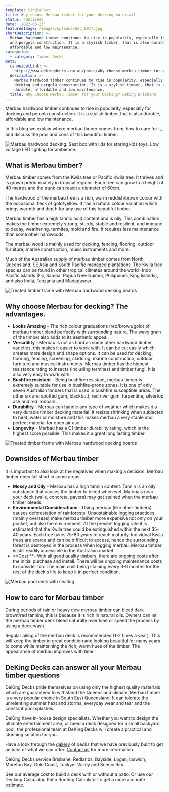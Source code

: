 ```yaml
---
template: SinglePost
title: Why choose Merbau timber for your decking material?
status: Published
date: '2022-06-23'
featuredImage: /images/uploads/dsc_0017.jpg
shortDescription: >-
  Merbau hardwood timber continues to rise in popularity, especially for decking
  and pergola construction. It is a stylish timber, that is also durable,
  affordable and low maintenance.
categories:
  - category: Timber Decks
meta:
  canonicalLink: >-
    https://www.dekingdecks.com.au/posts/why-choose-merbau-timber-for-your-decking-material/
  description: >-
    Merbau hardwood timber continues to rise in popularity, especially for
    decking and pergola construction. It is a stylish timber, that is also
    durable, affordable and low maintenance.
  title: Why Choose Merbau Timber for your Decking? Deking Brisbane
---
```

Merbau hardwood timber continues to rise in popularity, especially for decking and pergola construction. It is a stylish timber, that is also durable, affordable and low maintenance.

In this blog we explain where merbau timber comes from, how to care for it, and discuss the pros and cons of this beautiful timber.

![Merbau hardwood decking. Seat box with lids for storing kids toys. Low voltage LED lighting for ambience.](/images/uploads/ep29netysia1-ssxg4w3ma.jpg)

## What is Merbau timber?

Merbau timber comes from the Kwila tree or Pacific Kwila tree. It thrives and is grown predominately in tropical regions. Each tree can grow to a height of 40 metres and the trunk can reach a diameter of 60cm.

The hardwood of the merbau tree is a rich, warm reddish/brown colour with the occasional fleck of gold/yellow. It has a natural colour variation which brings warmth and depth for any use of this beautiful timber.

Merbau timber has a high tannic acid content and is oily. This combination makes the timber extremely strong, sturdy, stable and resilient, and immune to decay, weathering, termites, mold and fire. It requires less maintenance than some other hardwoods.

The merbau wood is mainly used for decking, fencing, flooring, outdoor furniture, marine construction, music instruments and more.

Much of the Australian supply of merbau timber comes from North Queensland, SE Asia and South Pacific managed plantations. The Kwila tree species can be found in other tropical climates around the world -Indo Pacific islands (Fiji, Samoa, Papua New Guinea, Philippines, King Islands), and also India, Tanzania and Madagascar.

![Treated timber frame with Merbau hardwood decking boards](/images/uploads/11.jpg)

## Why choose Merbau for decking? The advantages.

* **Looks Amazing** - The rich colour graduations (red/brown/gold) of merbau timber blend perfectly with surrounding nature. The wavy grain of the timber also adds to its aesthetic appeal.
* **Versatility** - Merbau is not as hard as some other hardwood timber varieties, this makes it easier to work with. It can be cut easily which creates more design and shape options. It can be used for decking, flooring, fencing, screening, cladding, marine construction, outdoor furniture and musical instruments. Merbau timber has the highest resistance rating to insects (including termites) and timber fungi. It is also very easy to work with. 
* **Bushfire resistant** - Being bushfire resistant, merbau timber is extremely suitable for use in bushfire-prone zones. It is one of only seven Australian timbers that is used in bushfire susceptible areas. The other six are: spotted gum, blackbutt, red river gum, turpentine, silvertop ash and red ironbark.
* **Durability** - Merbau can handle any type of weather which makes it a very durable timber decking material. It resists shrinking when subjected to heat, water or moisture and this makes merbau a very stable and perfect material for open air use.
* **Longevity** - Merbau has a C1 timber durability rating, which is the highest score possible. This makes it a great long lasting timber.

![Treated timber frame with Merbau hardwood decking boards](/images/uploads/10.jpg)

## 

## Downsides of Merbau timber

It is important to also look at the negatives when making a decision. Merbau timber does fall short in some areas.

* **Messy and Oily** - Merbau has a high tannin content. Tannin is an oily substance that causes the timber to bleed when wet. Materials near your deck (walls, concrete, pavers) may get stained when the merbau timber bleeds.
* **Environmental Considerations** - Using merbau (like other timbers) causes deforestation of rainforests. Unsustainable logging practices (mainly overseas) make merbau timber more expensive not only on your pocket, but also the environment. At the present logging rate it is estimated that the Kwila tree could be extinguished within the next 35-40 years. Each tree takes 75-80 years to reach maturity. Individual Kwila trees are scarce and can be difficult to access, hence the surrounding forest is destroyed in the process when logging merbau. Merbau timber is still readily accessible in the Australian market.
* **Cost **- With all good quality timbers, there are ongoing costs after the initial purchase and install. There will be ongoing maintenance costs to consider too. The main cost being staining every 3-6 months for the rest of the deck's life to keep it in perfect condition.

![Merbau pool deck with seating](/images/uploads/deck_box2.jpg)

## How to care for Merbau timber

During periods of rain or heavy dew merbau timber can bleed dark brown/red tannins, this is because it is rich in natural oils. Owners can let the merbau timber deck bleed naturally over time or speed the process by using a deck wash.

Regular oiling of the merbau deck is recommended (1-2 times a year). This will keep the timber in great condition and looking beautiful for many years to come while maintaining the rich, warm hues of the timber. The appearance of merbau improves with time.

## DeKing Decks can answer all your Merbau timber questions

DeKing Decks pride themselves on using only the highest quality materials which are guaranteed to withstand the Queensland climate. Merbau timber is a very popular choice in South East Queensland. It can tolerate the unrelenting summer heat and storms, everyday wear and tear and the constant pool splashes. 

DeKing have in-house design specialists. Whether you want to design the ultimate entertainment area, or need a deck designed for a small backyard pool, the professional team at DeKing Decks will create a practical and stunning solution for you.

Have a look through the [gallery](https://www.dekingdecks.com.au/services/pool-decking/) of decks that we have previously built to get an idea of what we can offer. [Contact us](https://www.dekingdecks.com.au/contact/) for more information.

DeKing Decks service Brisbane, Redlands, Bayside, Logan, Ipswich, Moreton Bay, Gold Coast, Lockyer Valley and Scenic Rim

See our average cost to build a deck with or without a patio. Or use our Decking Calculator, Patio Roofing Calculator to get a more accurate estimate.
